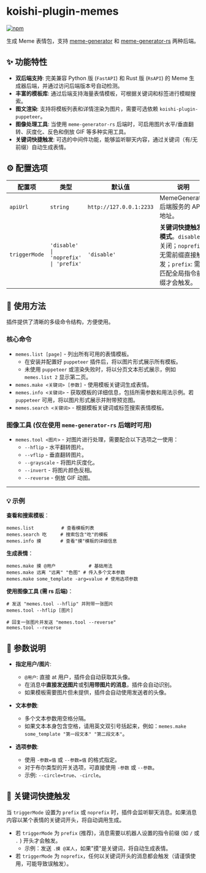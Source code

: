 # koishi-plugin-memes

[![npm](https://img.shields.io/npm/v/koishi-plugin-memes?style=flat-square)](https://www.npmjs.com/package/koishi-plugin-memes)

生成 Meme 表情包，支持 [meme-generator](https://github.com/MemeCrafters/meme-generator) 和 [meme-generator-rs](https://github.com/MemeCrafters/meme-generator-rs) 两种后端。

## ✨ 功能特性

- **双后端支持**: 完美兼容 Python 版 (`FastAPI`) 和 Rust 版 (`RsAPI`) 的 Meme 生成器后端，并通过访问后端版本号自动检测。
- **丰富的模板库**: 通过后端支持海量表情模板，可根据关键词和标签进行模糊搜索。
- **图文渲染**: 支持将模板列表和详情渲染为图片，需要可选依赖 `koishi-plugin-puppeteer`。
- **图像处理工具**: 当使用 `meme-generator-rs` 后端时，可启用图片水平/垂直翻转、灰度化、反色和倒放 GIF 等多种实用工具。
- **关键词快捷触发**: 可选的中间件功能，能够监听聊天内容，通过关键词（有/无前缀）自动生成表情。

## ⚙️ 配置选项

| 配置项 | 类型 | 默认值 | 说明 |
| --- | --- | --- | --- |
| `apiUrl` | `string` | `http://127.0.0.1:2233` | MemeGenerator 后端服务的 API 地址。 |
| `triggerMode` | `'disable' \| 'noprefix' \| 'prefix'` | `'disable'` | **关键词快捷触发模式**。`disable`: 关闭；`noprefix`: 无需前缀直接触发；`prefix`: 需要匹配全局指令前缀才会触发。 |

## 📖 使用方法

插件提供了清晰的多级命令结构，方便使用。

### 核心命令

- `memes.list [page]` - 列出所有可用的表情模板。
  - 在安装并配置好 `puppeteer` 插件后，将以图片形式展示所有模板。
  - 未使用 `puppeteer` 或渲染失败时，将以分页文本形式展示，例如 `memes.list 2` 显示第二页。
- `memes.make <关键词> [参数]` - 使用模板关键词生成表情。
- `memes.info <关键词>` - 获取模板的详细信息，包括所需参数和用法示例。若 `puppeteer` 可用，将以图片形式展示并附带预览图。
- `memes.search <关键词>` - 根据模板关键词或标签搜索表情模板。

### 图像工具 (仅在使用 `meme-generator-rs` 后端时可用)

- `memes.tool <图片>` - 对图片进行处理，需要配合以下选项之一使用：
  - `--hflip` - 水平翻转图片。
  - `--vflip` - 垂直翻转图片。
  - `--grayscale` - 将图片灰度化。
  - `--invert` - 将图片颜色反相。
  - `--reverse` - 倒放 GIF 动图。

---

### 💡 示例

**查看和搜索模板**：

```text
memes.list          # 查看模板列表
memes.search 吃     # 搜索包含"吃"的模板
memes.info 摸       # 查看"摸"模板的详细信息
```

**生成表情**：

```text
memes.make 摸 @用户            # 基础用法
memes.make 远离 "远离" "色图" # 传入多个文本参数
memes.make some_template -arg=value # 使用选项参数
```

**使用图像工具 (需 rs 后端)**：

```text
# 发送 "memes.tool --hflip" 并附带一张图片
memes.tool --hflip [图片]

# 回复一张图片并发送 "memes.tool --reverse"
memes.tool --reverse
```

## 📝 参数说明

- **指定用户/图片**:
  - `@用户`: 直接 at 用户，插件会自动获取其头像。
  - 在消息中**直接发送图片**或**引用带图片的消息**，插件会自动识别。
  - 如果模板需要图片但未提供，插件会自动使用发送者的头像。

- **文本参数**:
  - 多个文本参数用空格分隔。
  - 如果文本本身包含空格，请用英文双引号括起来，例如：`memes.make some_template "第一段文本" "第二段文本"`。

- **选项参数**:
  - 使用 `-参数=值` 或 `--参数=值` 的格式指定。
  - 对于布尔类型的开关选项，可直接使用 `-参数` 或 `--参数`。
  - 示例: `--circle=true`、`-circle`。

## 🚀 关键词快捷触发

当 `triggerMode` 设置为 `prefix` 或 `noprefix` 时，插件会监听聊天消息。如果消息内容以某个表情的关键词开头，将自动调用生成。

- 若 `triggerMode` 为 `prefix` (推荐)，消息需要以机器人设置的指令前缀 (如 `/` 或 `.` ) 开头才会触发。
  - 示例：发送 `.摸 @某人`，如果"摸"是关键词，将自动生成表情。
- 若 `triggerMode` 为 `noprefix`，任何以关键词开头的消息都会触发（请谨慎使用，可能导致误触发）。
